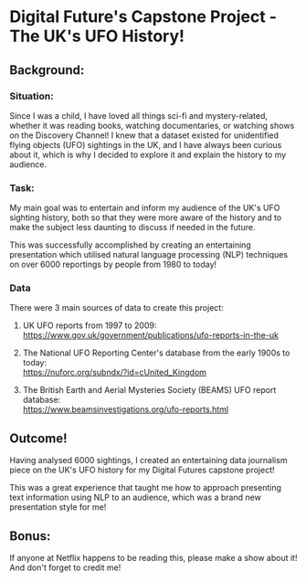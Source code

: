 # Digital Future's Capstone Project - The UK's UFO History!

## Background:

### Situation:

Since I was a child, I have loved all things sci-fi and mystery-related, whether it was reading books, watching documentaries, or watching shows on the Discovery Channel! I knew that a dataset existed for unidentified flying objects (UFO) sightings in the UK, and I have always been curious about it, which is why I decided to explore it and explain the history to my audience.

### Task:

My main goal was to entertain and inform my audience of the UK's UFO sighting history, both so that they were more aware of the history and to make the subject less daunting to discuss if needed in the future.

This was successfully accomplished by creating an entertaining presentation which utilised natural language processing (NLP) techniques on over 6000 reportings by people from 1980 to today! 

### Data

There were 3 main sources of data to create this project: 

  1. UK UFO reports from 1997 to 2009:\
     https://www.gov.uk/government/publications/ufo-reports-in-the-uk
     
  2. The National UFO Reporting Center's database from the early 1900s to today:\
     https://nuforc.org/subndx/?id=cUnited_Kingdom

  3. The British Earth and Aerial Mysteries Society (BEAMS) UFO report database:\
     https://www.beamsinvestigations.org/ufo-reports.html

## Outcome!

Having analysed 6000 sightings, I created an entertaining data journalism piece on the UK's UFO history for my Digital Futures capstone project!

This was a great experience that taught me how to approach presenting text information using NLP to an audience, which was a brand new presentation style for me!

## Bonus:

If anyone at Netflix happens to be reading this, please make a show about it! And don't forget to credit me! 

